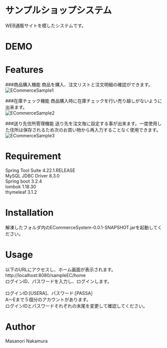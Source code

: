 # サンプルショップシステム
WEB通販サイトを模したシステムです。

# DEMO
# Features

###商品購入機能
商品を購入、注文リストと注文明細の確認ができます。
<br>
![ECommerceSample1](https://github.com/masanorinakamura-09/ECommerceSystem/assets/123363437/1e423f2f-1ebd-4c89-9532-b63fece5ac82)

###在庫チェック機能
商品購入時に在庫チェックを行い売り越しがないように出来ます。
<br>
![ECommerceSample2](https://github.com/masanorinakamura-09/ECommerceSystem/assets/123363437/d7384a04-3357-4c87-8d25-8c86f910b339)

###送り先住所管理機能
送り先を注文毎に設定する事が出来ます。一度使用した住所は保存されるため次のお買い物から再入力することなく使用できます。
<br>
![ECommerceSample3](https://github.com/masanorinakamura-09/ECommerceSystem/assets/123363437/ac0198af-2ad6-4eea-bb15-661ca528fce9)

# Requirement

Spring Tool Suite 4.22.1.RELEASE<br>
MySQL JDBC Driver 8.3.0<br>
Spring boot 3.2.4<br>
lombok 1.18.30<br>
thymeleaf 3.1.2<br>

# Installation

解凍したフォルダ内のECommerceSystem-0.0.1-SNAPSHOT.jarを起動してください。

# Usage

以下のURLにアクセスし、ホーム画面が表示されます。<br>
http://localhost:8080/sampleEC/home<br>
ログインID、パスワードを入力し、ログインします。<br>
<br>
ログインID:[USERA]、パスワード:[PASSA]<br>
A～Eまで５個分のアカウントがあります。<br>
ログインIDとパスワードそれぞれの末尾を変更して確認してください。<br>


# Author

Masanori Nakamura
